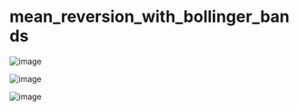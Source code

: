 # mean_reversion_with_bollinger_bands

![image](https://github.com/RonSheoran123/mean_reversion_with_bollinger_bands/assets/106268100/9a3a478c-f4e6-404a-b8bd-1bbe8235bebf)

![image](https://github.com/RonSheoran123/mean_reversion_with_bollinger_bands/assets/106268100/bf24ce66-bff4-40ec-ad9b-d76756cfdea5)

![image](https://github.com/RonSheoran123/mean_reversion_with_bollinger_bands/assets/106268100/807e7a32-766a-43ed-b89c-1d7de7e18adf)
